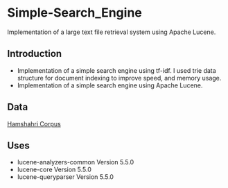 # Simple-Search_Engine
Implementation of a large text file retrieval system using Apache Lucene.

## Introduction
 - Implementation of a simple search engine using tf-idf. I used trie data structure for document indexing to improve speed, and memory usage.
 - Implementation of a simple search engine using Apache Lucene.

## Data
[Hamshahri Corpus](http://farsidoc.infor.uva.es)

## Uses
 - lucene-analyzers-common Version 5.5.0
 - lucene-core Version 5.5.0
 - lucene-queryparser Version 5.5.0
